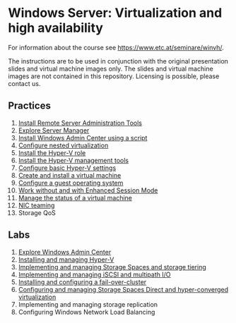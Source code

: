 # Windows Server: Virtualization and high availability

For information about the course see <https://www.etc.at/seminare/winvh/>.

The instructions are to be used in conjunction with the original presentation slides and virtual machine images only. The slides and virtual machine images are not contained in this repository. Licensing is possible, please contact us.

## Practices

1. [Install Remote Server Administration Tools](Practices/Install-Remote-Server-Administration-Tools.md)
1. [Explore Server Manager](Practices/Explore-Server-Manager.md)
1. [Install Windows Admin Center using a script](Practices/Install-Windows-Admin-Center-using-a-script.md)
1. [Configure nested virtualization](/Instructions/Practices/Configure-nested-virtualization.md)
1. [Install the Hyper-V role](/Instructions/Practices/Install-the-Hyper-V-role.md)
1. [Install the Hyper-V management tools](/Instructions/Practices/Install-the-Hyper-V-management-tools.md)
1. [Configure basic Hyper-V settings](/Instructions/Practices/Configure-basic-Hyper-V-settings.md)
1. [Create and install a virtual machine](/Instructions/Practices/Create-and-install-a-virtual-machine.md)
1. [Configure a guest operating system](/Instructions/Practices/Configure-a-guest-operating-system.md)
1. [Work without and with Enhanced Session Mode](/Instructions/Practices/Work-without-and-with-Enhanced-Session-Mode.md)
1. [Manage the status of a virtual machine](/Instructions/Practices/Manage-the-status-of-a-virtual-machine.md)
1. [NIC teaming](/Instructions/Practices/NIC-teaming.md)
1. Storage QoS

## Labs

1. [Explore Windows Admin Center](Labs/Explore-Windows-Admin-Center.md)
1. [Installing and managing Hyper-V](/Instructions/Labs/Installing-and-managing-Hyper-V.md)
1. [Implementing and managing Storage Spaces and storage tiering](/Instructions/Labs/Implementing-and-managing-Storage-Spaces-and-Storage-Tiering.md)
1. [Implementing and managing iSCSI and multipath I/O](/Instructions/Labs/Implementing-and-managing-iSCSI-and-multipath-io.md)
1. [Installing and configuring a fail-over-cluster](/Instructions/Labs/Installing-and-configuring-a-fail-over-cluster.md)
1. [Configuring and managing Storage Spaces Direct and hyper-converged virtualization](/Instructions/Labs/Configuring-and-managing-Storage-Spaces-Direct-and-hyper-converged-virtualization.md)
1. Implementing and managing storage replication
1. Configuring Windows Network Load Balancing
